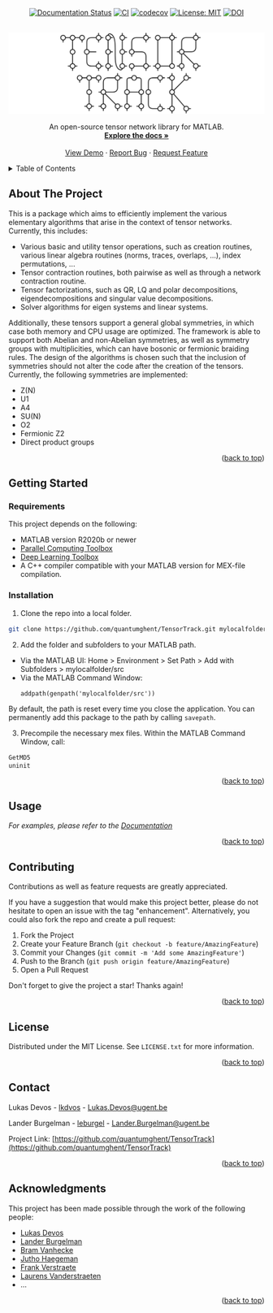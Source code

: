 <div id="top"></div>

<!-- PROJECT SHIELDS -->  
<div align="center">

  [![Documentation Status](https://readthedocs.org/projects/tensortrack/badge/?version=latest)](https://tensortrack.readthedocs.io/en/latest/?badge=latest)
  [![CI](https://github.com/quantumghent/TensorTrack/actions/workflows/CI.yml/badge.svg)](https://github.com/quantumghent/TensorTrack/actions/workflows/CI.yml)
  [![codecov](https://codecov.io/gh/quantumghent/TensorTrack/graph/badge.svg?token=NdumVqzQuM)](https://codecov.io/gh/quantumghent/TensorTrack)
  [![License: MIT](https://img.shields.io/badge/License-MIT-yellow.svg)](https://opensource.org/licenses/MIT)
  [![DOI](https://zenodo.org/badge/481924253.svg)](https://zenodo.org/badge/latestdoi/481924253)

</div>

<!-- PROJECT LOGO -->
<br />
<div align="center">
  <a href="https://github.com/quantumghent/TensorTrack">
    <img src="docs/src/img/logo.png" alt="Logo" width="800">
  </a>

  <p align="center">
    An open-source tensor network library for MATLAB.
    <br />
    <a href="https://tensortrack.readthedocs.io/en/latest/"><strong>Explore the docs »</strong></a>
    <br />
    <br />
    <a href="https://tensortrack.readthedocs.io/en/latest/examples/examples.html">View Demo</a>
    ·
    <a href="https://github.com/quantumghent/TensorTrack/issues">Report Bug</a>
    ·
    <a href="https://github.com/quantumghent/TensorTrack/issues">Request Feature</a>
  </p>
</div>

<!-- TABLE OF CONTENTS -->
<details>
  <summary>Table of Contents</summary>
  <ol>
    <li>
      <a href="#about-the-project">About The Project</a>
    </li>
    <li>
      <a href="#getting-started">Getting Started</a>
      <ul>
        <li><a href="#requirements">Requirements</a></li>
        <li><a href="#installation">Installation</a></li>
      </ul>
    </li>
    <li><a href="#usage">Usage</a></li>
    <li><a href="#contributing">Contributing</a></li>
    <li><a href="#license">License</a></li>
    <li><a href="#contact">Contact</a></li>
    <li><a href="#acknowledgments">Acknowledgments</a></li>
  </ol>
</details>


<!-- ABOUT THE PROJECT -->
## About The Project

<!-- [![Product Name Screen Shot][product-screenshot]](https://example.com) -->
This is a package which aims to efficiently implement the various elementary algorithms that arise in the context of tensor networks. Currently, this includes:

* Various basic and utility tensor operations, such as creation routines, various linear algebra routines (norms, traces, overlaps, ...), index permutations, ...
* Tensor contraction routines, both pairwise as well as through a network contraction routine.
* Tensor factorizations, such as QR, LQ and polar decompositions, eigendecompositions and singular value decompositions.
* Solver algorithms for eigen systems and linear systems.
 
Additionally, these tensors support a general global symmetries, in which case both memory and CPU usage are optimized. The framework is able to support both Abelian and non-Abelian symmetries, as well as symmetry groups with multiplicities, which can have bosonic or fermionic braiding rules.
The design of the algorithms is chosen such that the inclusion of symmetries should not alter the code after the creation of the tensors. Currently, the following symmetries are implemented:

* Z(N)
* U1
* A4
* SU(N)
* O2
* Fermionic Z2
* Direct product groups

<p align="right">(<a href="#top">back to top</a>)</p>


<!-- GETTING STARTED -->
## Getting Started

### Requirements

This project depends on the following:
- MATLAB version R2020b or newer
- [Parallel Computing Toolbox](https://de.mathworks.com/products/parallel-computing.html)
- [Deep Learning Toolbox](https://de.mathworks.com/products/deep-learning.html)
- A C++ compiler compatible with your MATLAB version for MEX-file compilation.

### Installation
1. Clone the repo into a local folder.
  ```sh
  git clone https://github.com/quantumghent/TensorTrack.git mylocalfolder
  ```
  
2. Add the folder and subfolders to your MATLAB path.
  - Via the MATLAB UI:
      Home > Environment > Set Path > Add with Subfolders > mylocalfolder/src
  - Via the MATLAB Command Window:
    ```matlabsession
    addpath(genpath('mylocalfolder/src'))
    ```
  By default, the path is reset every time you close the application. You can permanently add this package to the path by calling ```savepath```.
  
3. Precompile the necessary mex files.
  Within the MATLAB Command Window, call:
  ```matlabsession
  GetMD5
  uninit
  ```
  
<p align="right">(<a href="#top">back to top</a>)</p>

<!-- USAGE EXAMPLES -->
## Usage

_For examples, please refer to the [Documentation](https://tensortrack.readthedocs.io/en/latest/examples/examples.html)_

<p align="right">(<a href="#top">back to top</a>)</p>


<!-- CONTRIBUTING -->
## Contributing

Contributions as well as feature requests are greatly appreciated.

If you have a suggestion that would make this project better, please do not hesitate to open an issue with the tag "enhancement". Alternatively, you could also fork the repo and create a pull request:

1. Fork the Project
2. Create your Feature Branch (`git checkout -b feature/AmazingFeature`)
3. Commit your Changes (`git commit -m 'Add some AmazingFeature'`)
4. Push to the Branch (`git push origin feature/AmazingFeature`)
5. Open a Pull Request

Don't forget to give the project a star! Thanks again!

<p align="right">(<a href="#top">back to top</a>)</p>


<!-- LICENSE -->
## License

Distributed under the MIT License. See `LICENSE.txt` for more information.

<p align="right">(<a href="#top">back to top</a>)</p>


<!-- CONTACT -->
## Contact
Lukas Devos - [lkdvos](https://github.com/lkdvos) - Lukas.Devos@ugent.be

Lander Burgelman - [leburgel](https://github.com/leburgel) - Lander.Burgelman@ugent.be

Project Link: [https://github.com/quantumghent/TensorTrack](https://github.com/quantumghent/TensorTrack)

<p align="right">(<a href="#top">back to top</a>)</p>


<!-- ACKNOWLEDGMENTS -->
## Acknowledgments
This project has been made possible through the work of the following people:
* [Lukas Devos](https://orcid.org/0000-0002-0256-4200)
* [Lander Burgelman](https://orcid.org/0000-0003-1724-5330)
* [Bram Vanhecke](https://orcid.org/0000-0001-9557-1591)
* [Jutho Haegeman](https://orcid.org/0000-0002-0858-291X)
* [Frank Verstraete](https://orcid.org/0000-0003-0270-5592)
* [Laurens Vanderstraeten](https://orcid.org/0000-0002-3227-9822)
* ...


<p align="right">(<a href="#top">back to top</a>)</p>


<!-- MARKDOWN LINKS & IMAGES -->
<!-- https://www.markdownguide.org/basic-syntax/#reference-style-links -->
[contributors-shield]: https://img.shields.io/github/contributors/github_username/repo_name.svg?style=for-the-badge
[contributors-url]: https://github.com/github_username/repo_name/graphs/contributors
[forks-shield]: https://img.shields.io/github/forks/github_username/repo_name.svg?style=for-the-badge
[forks-url]: https://github.com/github_username/repo_name/network/members
[stars-shield]: https://img.shields.io/github/stars/github_username/repo_name.svg?style=for-the-badge
[stars-url]: https://github.com/github_username/repo_name/stargazers
[issues-shield]: https://img.shields.io/github/issues/github_username/repo_name.svg?style=for-the-badge
[issues-url]: https://github.com/github_username/repo_name/issues
[license-shield]: https://img.shields.io/github/license/github_username/repo_name.svg?style=for-the-badge
[license-url]: https://github.com/github_username/repo_name/blob/master/LICENSE.txt
[linkedin-shield]: https://img.shields.io/badge/-LinkedIn-black.svg?style=for-the-badge&logo=linkedin&colorB=555
[linkedin-url]: https://linkedin.com/in/linkedin_username
[product-screenshot]: images/screenshot.png
